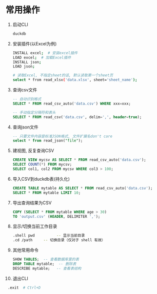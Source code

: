 # 常用操作
1. 启动CLI
   ```bash
   duckdb
   ```
2. 安装插件(以Excel为例)
   ```bash
   INSTALL excel;  # 安装excel插件
   LOAD excel;  # 加载Excel插件
   INSTALL json;
   LOAD json;
   
   # 读取Excel, 不指定sheet的话, 默认读取第一个sheet页
   select * from read_xlsx('data.xlsx', sheet='sheet_name');
   ```
3. 查询csv文件
   ```sql
   -- 自动识别格式
   SELECT * FROM read_csv_auto('data.csv') WHERE xxx=xxx;

   -- 手动指定分隔符和表头
   SELECT * FROM read_csv('data.csv', delim=',', header=true);
   ```
4. 查询json文件
   ```sql
   -- 只要文件内容是标准JSON格式, 文件扩展名don't care
   select * from read_json("file");
   ```
5. 建视图, 反复查询CSV
   ```sql
   CREATE VIEW mycsv AS SELECT * FROM read_csv_auto('data.csv');
   SELECT COUNT(*) FROM mycsv;
   SELECT col1, col2 FROM mycsv WHERE col3 > 100;
   ```
6. 导入CSV到duckdb表(持久化)
   ```sql
   CREATE TABLE mytable AS SELECT * FROM read_csv_auto('data.csv');
   SELECT * FROM mytable LIMIT 10;
   ```
7. 导出查询结果为CSV
   ```sql
   COPY (SELECT * FROM mytable WHERE age > 30) 
   TO 'output.csv' (HEADER, DELIMITER ',');
   ```
8. 显示/切换当前工作目录
   ```bash
   .shell pwd          -- 显示当前目录  
   .cd /path     -- 切换目录（仅对子 shell 有效）  
   ```
9. 其他常用命令
   ```sql
   SHOW TABLES;  -- 查看数据库里的表
   DROP TABLE mytable;  -- 删除表
   DESCRIBE mytable;   -- 查看表结构
   ```
10. 退出CLI
   ```bash
    .exit  # Ctrl+D
   ```
